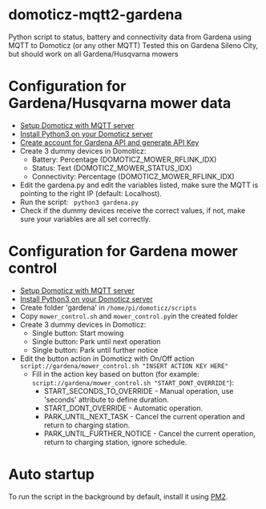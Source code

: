 # domoticz-mqtt2-gardena
Python script to status, battery and connectivity data from Gardena using MQTT to Domoticz (or any other MQTT) 
Tested this on Gardena Sileno City, but should work on all Gardena/Husqvarna mowers

# Configuration for Gardena/Husqvarna mower data 
* [Setup Domoticz with MQTT server](https://www.domoticz.com/wiki/MQTT)
* [Install Python3 on your Domoticz server](https://www.domoticz.com/wiki/Using_Python_plugins)
* [Create account for Gardena API and generate API Key](https://developer.husqvarnagroup.cloud/)
* Create 3 dummy devices in Domoticz:
  * Battery: Percentage (DOMOTICZ_MOWER_RFLINK_IDX)
  * Status: Text (DOMOTICZ_MOWER_STATUS_IDX)
  * Connectivity: Percentage (DOMOTICZ_MOWER_RFLINK_IDX)
* Edit the gardena.py and edit the variables listed, make sure the MQTT is pointing to the right IP (default: Localhost). 
* Run the script:  ``` python3 gardena.py```
* Check if the dummy devices receive the correct values, if not, make sure your variables are all set correctly. 

# Configuration for Gardena mower control
* [Setup Domoticz with MQTT server](https://www.domoticz.com/wiki/MQTT)
* [Install Python3 on your Domoticz server](https://www.domoticz.com/wiki/Using_Python_plugins)
* Create folder 'gardena' in ``` /home/pi/domoticz/scripts ```
* Copy ``` mower_control.sh ``` and ``` mower_control.py ```in the created folder
* Create 3 dummy devices in Domoticz:
    *   Single button: Start mowing
    *   Single button: Park until next operation
    *   Single button: Park until further notice
* Edit the button action in Domoticz with On/Off action  ```  script://gardena/mower_control.sh "INSERT ACTION KEY HERE" ``` 
    * Fill in the action key based on button (for example: ```  script://gardena/mower_control.sh "START_DONT_OVERRIDE" ```):    
        * START_SECONDS_TO_OVERRIDE - Manual operation, use 'seconds' attribute to define duration.
        * START_DONT_OVERRIDE - Automatic operation.
        * PARK_UNTIL_NEXT_TASK - Cancel the current operation and return to charging station.
        * PARK_UNTIL_FURTHER_NOTICE - Cancel the current operation, return to charging station, ignore schedule.

# Auto startup
To run the script in the background by default, install it using [PM2](https://pm2.keymetrics.io/).

